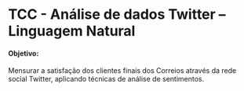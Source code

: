 # TCC - Análise de dados Twitter – Linguagem Natural

#### Objetivo: 
Mensurar a satisfação dos clientes finais dos Correios através da rede social Twitter, aplicando técnicas de análise de sentimentos.
